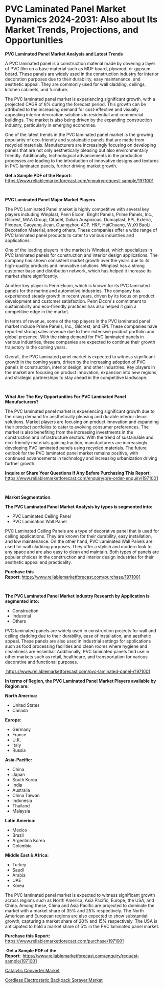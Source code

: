 <p><h1>PVC Laminated Panel Market Dynamics 2024-2031: Also about Its Market Trends, Projections, and Opportunities</h1></p><p><strong>PVC Laminated Panel Market Analysis and Latest Trends</strong></p>
<p><p>A PVC laminated panel is a construction material made by covering a layer of PVC film on a base material such as MDF board, plywood, or gypsum board. These panels are widely used in the construction industry for interior decoration purposes due to their durability, easy maintenance, and aesthetic appeal. They are commonly used for wall cladding, ceilings, kitchen cabinets, and furniture.</p><p>The PVC laminated panel market is experiencing significant growth, with a projected CAGR of 8% during the forecast period. This growth can be attributed to the increasing demand for cost-effective and visually appealing interior decoration solutions in residential and commercial buildings. The market is also being driven by the expanding construction industry, particularly in emerging economies.</p><p>One of the latest trends in the PVC laminated panel market is the growing popularity of eco-friendly and sustainable panels that are made from recycled materials. Manufacturers are increasingly focusing on developing panels that are not only aesthetically pleasing but also environmentally friendly. Additionally, technological advancements in the production processes are leading to the introduction of innovative designs and textures in PVC laminated panels, further driving market growth.</p></p>
<p><strong>Get a Sample PDF of the Report:&nbsp;</strong> <a href="https://www.reliablemarketforecast.com/enquiry/request-sample/1971001">https://www.reliablemarketforecast.com/enquiry/request-sample/1971001</a></p>
<p>&nbsp;</p>
<p><strong>PVC Laminated Panel Major Market Players</strong></p>
<p><p>The PVC Laminated Panel market is highly competitive with several key players including Winplast, Penn Elcom, Bright Panels, Prime Panels, Inc., Gilcrest, MAA Group, Citadel, Dalian Auspicious, Dumaplast, EPI, Exteria, Fixopan, Gaoyang Jiean, Guangzhou ACP, H&F, HaiChuang, WuXi BaoLi Decoration Material, among others. These companies offer a wide range of PVC laminated panel products to cater to various industries and applications.</p><p>One of the leading players in the market is Winplast, which specializes in PVC laminated panels for construction and interior design applications. The company has shown consistent market growth over the years due to its high-quality products and innovative solutions. Winplast has a strong customer base and distribution network, which has helped it increase its market share significantly.</p><p>Another key player is Penn Elcom, which is known for its PVC laminated panels for the marine and automotive industries. The company has experienced steady growth in recent years, driven by its focus on product development and customer satisfaction. Penn Elcom's commitment to sustainability and eco-friendly practices has also helped it gain a competitive edge in the market.</p><p>In terms of revenue, some of the top players in the PVC laminated panel market include Prime Panels, Inc., Gilcrest, and EPI. These companies have reported strong sales revenue due to their extensive product portfolio and global presence. With the rising demand for PVC laminated panels in various industries, these companies are expected to continue their growth trajectory in the coming years.</p><p>Overall, the PVC laminated panel market is expected to witness significant growth in the coming years, driven by the increasing adoption of PVC panels in construction, interior design, and other industries. Key players in the market are focusing on product innovation, expansion into new regions, and strategic partnerships to stay ahead in the competitive landscape.</p></p>
<p>&nbsp;</p>
<p><strong>What Are The Key Opportunities For PVC Laminated Panel Manufacturers?</strong></p>
<p><p>The PVC laminated panel market is experiencing significant growth due to the rising demand for aesthetically pleasing and durable interior decor solutions. Market players are focusing on product innovation and expanding their product portfolios to cater to evolving consumer preferences. The market is also benefiting from the increasing investments in the construction and infrastructure sectors. With the trend of sustainable and eco-friendly materials gaining traction, manufacturers are increasingly developing PVC laminated panels using recycled materials. The future outlook for the PVC laminated panel market remains positive, with continued advancements in technology and increasing urbanization driving further growth.</p></p>
<p><strong>Inquire or Share Your Questions If Any Before Purchasing This Report:</strong> <a href="https://www.reliablemarketforecast.com/enquiry/pre-order-enquiry/1971001">https://www.reliablemarketforecast.com/enquiry/pre-order-enquiry/1971001</a></p>
<p>&nbsp;</p>
<p><strong>Market Segmentation</strong></p>
<p><strong>The PVC Laminated Panel Market Analysis by types is segmented into:</strong></p>
<p><ul><li>PVC Laminated Ceiling Panel</li><li>PVC Lamination Wall Panel</li></ul></p>
<p><p>PVC Laminated Ceiling Panels are a type of decorative panel that is used for ceiling applications. They are known for their durability, easy installation, and low maintenance. On the other hand, PVC Laminated Wall Panels are used for wall cladding purposes. They offer a stylish and modern look to any space and are also easy to clean and maintain. Both types of panels are popular choices in the construction and interior design industries for their aesthetic appeal and practicality.</p></p>
<p><strong>Purchase this Report:&nbsp;</strong><a href="https://www.reliablemarketforecast.com/purchase/1971001">https://www.reliablemarketforecast.com/purchase/1971001</a></p>
<p>&nbsp;</p>
<p><strong>The PVC Laminated Panel Market Industry Research by Application is segmented into:</strong></p>
<p><ul><li>Construction</li><li>Industrial</li><li>Others</li></ul></p>
<p><p>PVC laminated panels are widely used in construction projects for wall and ceiling cladding due to their durability, ease of installation, and aesthetic appeal. These panels are also used in industrial settings for applications such as food processing facilities and clean rooms where hygiene and cleanliness are essential. Additionally, PVC laminated panels find use in other markets such as retail, healthcare, and transportation for various decorative and functional purposes.</p></p>
<p><a href="https://www.reliablemarketforecast.com/pvc-laminated-panel-r1971001">&nbsp;https://www.reliablemarketforecast.com/pvc-laminated-panel-r1971001</a></p>
<p><strong>In terms of Region, the PVC Laminated Panel Market Players available by Region are:</strong></p>
<p>
    <p> <strong> North America: </strong>
        <ul>
            <li>United States</li>
            <li>Canada</li>
        </ul>
        </p> 
    <p> <strong> Europe: </strong>
        <ul>
            <li>Germany</li>
            <li>France</li>
            <li>U.K.</li>
            <li>Italy</li>
            <li>Russia</li>
        </ul>
        </p> 
    <p> <strong> Asia-Pacific: </strong>
        <ul>
            <li>China</li>
            <li>Japan</li>
            <li>South Korea</li>
            <li>India</li>
            <li>Australia</li>
            <li>China Taiwan</li>
            <li>Indonesia</li>
            <li>Thailand</li>
            <li>Malaysia</li>
        </ul>
        </p> 
    <p> <strong> Latin America: </strong>
        <ul>
            <li>Mexico</li>
            <li>Brazil</li>
            <li>Argentina Korea</li>
            <li>Colombia</li>
        </ul>
        </p> 
    <p> <strong> Middle East & Africa: </strong>
        <ul>
            <li>Turkey</li>
            <li>Saudi</li>
            <li>Arabia</li>
            <li>UAE</li>
            <li>Korea</li>
        </ul>
    </p>
    </p>
<p><p>The PVC laminated panel market is expected to witness significant growth across regions such as North America, Asia Pacific, Europe, the USA, and China. Among these, China and Asia Pacific are projected to dominate the market with a market share of 35% and 25% respectively. The North American and European regions are also expected to show substantial growth, capturing a market share of 20% and 15% respectively. The USA is anticipated to hold a market share of 5% in the PVC laminated panel market.</p></p>
<p><strong>Purchase this Report: </strong><a href="https://www.reliablemarketforecast.com/purchase/1971001">https://www.reliablemarketforecast.com/purchase/1971001</a></p>
<p>&nbsp;<strong>Get a Sample PDF of the Report:&nbsp;&nbsp;</strong><a href="https://www.reliablemarketforecast.com/enquiry/request-sample/1971001">https://www.reliablemarketforecast.com/enquiry/request-sample/1971001</a></p>
<p><strong></strong></p>
<p><p><a href="https://medium.com/@holtman5974/catalytic-converter-market-size-growth-and-industry-analysis-by-market-segmentation-and-regional-d3aa0b6ab0ed">Catalytic Converter Market</a></p><p><a href="https://github.com/Chiragrp22/Market-Research-Report-List-5/blob/main/cordless-electrostatic-backpack-sprayer-market.md">Cordless Electrostatic Backpack Sprayer Market</a></p></p>